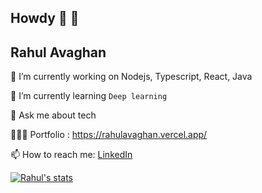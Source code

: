 

## Howdy 👋 👋
## Rahul Avaghan

 🔭 I’m currently working on Nodejs, Typescript, React, Java
 
 🌱 I’m currently learning `Deep learning`
 
 💬 Ask me about tech
 
 👨🏽‍💻 Portfolio : https://rahulavaghan.vercel.app/

 📫 How to reach me: [LinkedIn](https://www.linkedin.com/in/rahulavaghan)

[![Rahul's stats](https://github-readme-stats.vercel.app/api?username=rahul-avaghan&theme=dark&show_icons=true&count_private=true&include_all_commits=true&hide=totalPRs)](https://www.linkedin.com/in/rahulavaghan)

